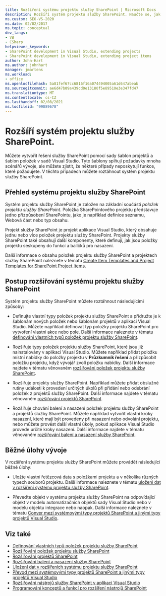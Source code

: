 ```yaml
---
title: Rozšíření systému projektu služby SharePoint | Microsoft Docs
description: Rozšíří systém projektu služby SharePoint. Naučte se, jak rozšiřuje systém projektu služby SharePoint. Pochopení běžných vývojových úloh.
ms.custom: SEO-VS-2020
ms.date: 02/02/2017
ms.topic: conceptual
dev_langs:
- VB
- CSharp
helpviewer_keywords:
- SharePoint development in Visual Studio, extending projects
- SharePoint development in Visual Studio, extending project items
author: John-Hart
ms.author: johnhart
manager: jmartens
ms.workload:
- office
ms.openlocfilehash: 5a81fef67cc6816f16a074494005a61d647abeab
ms.sourcegitcommit: ae6d47b09a439cd0e13180f5e89510e3e347fd47
ms.translationtype: MT
ms.contentlocale: cs-CZ
ms.lasthandoff: 02/08/2021
ms.locfileid: "99889678"
---
```

# <a name="extend-the-sharepoint-project-system"></a>Rozšíří systém projektu služby SharePoint.
  Můžete vytvořit řešení služby SharePoint pomocí sady šablon projektů a šablon položek v sadě Visual Studio. Tyto šablony splňují požadavky mnoha scénářů vývoje, ale můžete zjistit, že některé případy neposkytují funkce, které požadujete. V těchto případech můžete roztáhnout systém projektu služby SharePoint.

## <a name="overview-of-the-sharepoint-project-system"></a>Přehled systému projektu služby SharePoint
 Systém projektu služby SharePoint je založen na základní součásti *položek projektu služby SharePoint*. Položka SharePointového projektu představuje jedno přizpůsobení SharePointu, jako je například definice seznamu, Webová část nebo typ obsahu.

 Projekt služby SharePoint je projekt aplikace Visual Studio, který obsahuje jednu nebo více položek projektu služby SharePoint. Projekty služby SharePoint také obsahují další komponenty, které definují, jak jsou položky projektu seskupeny do funkcí a balíčků pro nasazení.

 Další informace o obsahu položek projektu služby SharePoint a projektech služby SharePoint naleznete v tématu [Create Item Templates and Project Templates for SharePoint Project Items](../sharepoint/creating-item-templates-and-project-templates-for-sharepoint-project-items.md).

## <a name="how-to-extend-the-sharepoint-project-system"></a>Postup rozšiřování systému projektu služby SharePoint
 Systém projektu služby SharePoint můžete roztáhnout následujícími způsoby:

- Definujte vlastní typy položek projektu služby SharePoint a přidružte je k šablonám nových položek nebo šablonám projektů v aplikaci Visual Studio. Můžete například definovat typ položky projektu SharePoint pro vytvoření vlastní akce nebo pole. Další informace naleznete v tématu [definování vlastních typů položek projektu služby SharePoint](../sharepoint/defining-custom-sharepoint-project-item-types.md).

- Rozšiřuje typy položek projektu služby SharePoint, které jsou již nainstalovány v aplikaci Visual Studio. Můžete například přidat položku místní nabídky do položky projektu v **Průzkumník řešení** a přizpůsobit položku projektu, když vývojář zvolí položku nabídky. Další informace najdete v tématu věnovaném [rozšiřování položek projektu služby SharePoint](../sharepoint/extending-sharepoint-project-items.md).

- Rozšiřuje projekty služby SharePoint. Například můžete přidat obslužné rutiny události k provedení určitých úkolů při přidání nebo odebrání položek z projektů služby SharePoint. Další informace najdete v tématu věnovaném [rozšiřování projektů SharePoint](../sharepoint/extending-sharepoint-projects.md).

- Rozšiřuje chování balení a nasazení položek projektu služby SharePoint a projektů služby SharePoint. Můžete například vytvořit vlastní kroky nasazení, které mají být provedeny při nasazení nebo odvolání projektu, nebo můžete provést další vlastní úkoly, pokud aplikace Visual Studio provede určité kroky nasazení. Další informace najdete v tématu věnovaném [rozšiřování balení a nasazení služby SharePoint](../sharepoint/extending-sharepoint-packaging-and-deployment.md).

## <a name="common-development-tasks"></a>Běžné úlohy vývoje
 V rozšíření systému projektu služby SharePoint můžete provádět následující běžné úlohy:

- Uložte vlastní řetězcová data s položkami projektu a v několika různých typech souborů projektu. Další informace naleznete v tématu [uložení dat v rozšíření systému projektu služby SharePoint](../sharepoint/saving-data-in-extensions-of-the-sharepoint-project-system.md).

- Převeďte objekt v systému projektu služby SharePoint na odpovídající objekt v modelu automatizačních objektů sady Visual Studio nebo v modelu objektu integrace nebo naopak. Další informace naleznete v tématu [Conver mezi systémovými typy projektů SharePoint a jinými typy projektů Visual Studio](../sharepoint/converting-between-sharepoint-project-system-types-and-other-visual-studio-project-types.md).

## <a name="see-also"></a>Viz také
- [Definování vlastních typů položek projektu služby SharePoint](../sharepoint/defining-custom-sharepoint-project-item-types.md)
- [Rozšiřování položek projektu služby SharePoint](../sharepoint/extending-sharepoint-project-items.md)
- [Rozšiřování projektů SharePoint](../sharepoint/extending-sharepoint-projects.md)
- [Rozšiřování balení a nasazení služby SharePoint](../sharepoint/extending-sharepoint-packaging-and-deployment.md)
- [Uložení dat v rozšířeních systému projektu služby SharePoint](../sharepoint/saving-data-in-extensions-of-the-sharepoint-project-system.md)
- [Převod mezi systémovými typy projektů SharePoint a jinými typy projektů Visual Studio](../sharepoint/converting-between-sharepoint-project-system-types-and-other-visual-studio-project-types.md)
- [Rozšiřování nástrojů služby SharePoint v aplikaci Visual Studio](../sharepoint/extending-the-sharepoint-tools-in-visual-studio.md)
- [Programování konceptů a funkcí pro rozšíření nástrojů SharePoint](../sharepoint/programming-concepts-and-features-for-sharepoint-tools-extensions.md)
